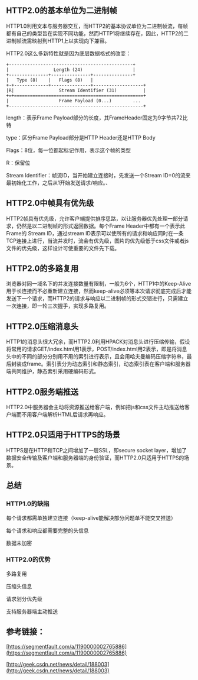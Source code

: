 ## HTTP2.0的基本单位为二进制帧

HTTP1.0利用文本与服务器交互，而HTTP2的基本协议单位为二进制帧流，每帧都有自己的类型旨在实现不同功能，然而HTTP1将继续存在，因此，HTTP2的二进制帧流需映射到HTTP1上以实现向下兼容。

HTTP2.0这么多新特性就是因为底层数据格式的改变：

```
+-----------------------------------------------+
|                 Length (24)                   |
+---------------+---------------+---------------+
|   Type (8)    |   Flags (8)   |
+-+-------------+---------------+-------------------+
|R|                 Stream Identifier (31)          |
+=+=================================================+
|                   Frame Payload (0...)        ...
+---------------------------------------------------+
```

length：表示Frame Payload部分的长度，其FrameHeader固定为9字节共72比特

type：区分Frame Payload部分是HTTP Header还是HTTP Body

Flags：8位，每一位都起标记作用，表示这个帧的类型

R：保留位

Stream Identifier：帧流ID，当开始建立连接时，先发送一个Stream ID=0的流来最初始化工作，之后从1开始发送请求/响应。、

## HTTP2.0中帧具有优先级

HTTP2帧具有优先级，允许客户端提供排序思路，以让服务器优先处理一部分请求，仍然是以二进制帧的形式返回数据。每个Frame Header中都有一个表示此Frame的 Stream ID，通过stream ID表示可以使所有的请求和响应同时在一条TCP连接上进行，当流并发时，流会有优先级，图片的优先级低于css文件或者js文件的优先级，这样设计可使重要的文件先下载。

## HTTP2.0的多路复用

浏览器对同一域名下的并发连接数量有限制，一般为6个，HTTP1中的Keep-Alive用于长连接而不必重新建立连接，然而keep-alive必须等本次请求彻底完成后才能发送下一个请求，而HTTP2的请求与响应以二进制帧的形式交错进行，只需建立一次连接，即一轮三次握手，实现多路复用。

## HTTP2.0压缩消息头

HTTP1的消息头很大冗余，而HTTP2.0利用HPACK对消息头进行压缩传输，假设将常用的请求GET/index.html用1表示，POST/index.html用2表示，即是将消息头中的不同的部分分别用不用的索引进行表示，且会用哈夫曼编码压缩字符串，最后封装成frame。索引表分为动态索引和静态索引，动态索引表在客户端和服务器端共同维护，静态索引采用硬编码形式。

## HTTP2.0服务端推送

HTTP2.0中服务器会主动将资源推送给客户端，例如把js和css文件主动推送给客户端而不用客户端解析HTML后请求再响应。

## HTTP2.0只适用于HTTPS的场景

HTTPS是在HTTP和TCP之间增加了一层SSL，即secure socket layer，增加了数据安全传输及客户端和服务器端的身份验证，而HTTP2.0只适用于HTTPS的场景。

## 总结

### HTTP1.0的缺陷

每个请求都需单独建立连接（keep-alive能解决部分问题单不能交叉推送）

每个请求和响应都需要完整的头信息

数据未加密

### HTTP2.0的优势

多路复用

压缩头信息

请求划分优先级

支持服务器端主动推送

## 参考链接：

[https://segmentfault.com/a/1190000002765886](https://segmentfault.com/a/1190000002765886)

[http://geek.csdn.net/news/detail/188003](http://geek.csdn.net/news/detail/188003)


